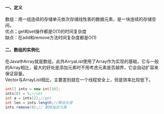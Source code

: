 #### 一、定义
数组：用一组连续的存储单元依次存储线性表的数据元素，是一块连续的存储空间。  
优点；get和set操作都是O(1)的时间复杂度  
缺点：在add和remove方法时间复杂度都是O(1)

#### 二、数组的实例化
在Java中Array就是数组，此外ArryaList使用了Array作为实现的基础，它与一般的Array相比，最大的好处是添加元素时不用考虑元素是否越界，它会自动扩容来保证容量。  
Vector与ArrayList相比，主要差别就在一个线程安全上，但是效率比较低下。
```java
int[] ints = new int[10];
ints[0] = 5;//set
int a = ints[2];//get
int len = ints.length;//数组长度
ints.remove(0);// 删除指定元素
```


